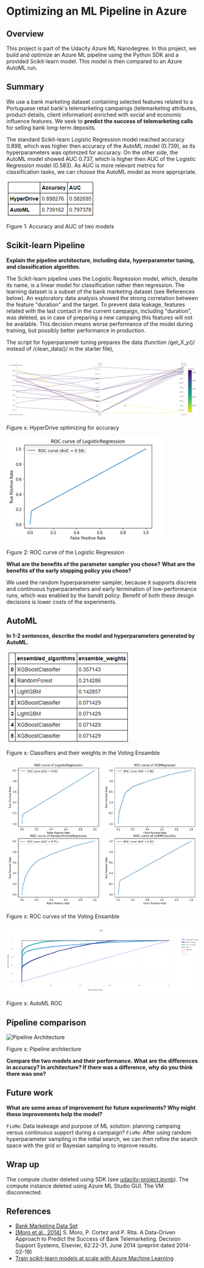 # Optimizing an ML Pipeline in Azure

## Overview
This project is part of the Udacity Azure ML Nanodegree.
In this project, we build and optimize an Azure ML pipeline using the Python SDK and a provided Scikit-learn model.
This model is then compared to an Azure AutoML run.

## Summary
We use a bank marketing dataset containing selected features related to a Portuguese retail bank's telemarketing campaings
(telemarketing attributes, product details, client information) enriched with social and economic influence features. We seek to 
**predict the success of telemarketing calls** for selling bank long-term deposits.

The standard Scikit-learn Logistic Regression model reached accuracy 0.898, which was higher then accuracy of the AutoML model (0.739), as its hyperparameters was optimized for accuracy. On the other side, the AutoML model showed AUC 0.737, which is higher then AUC of the Logistic Regression model (0.583). As AUC is more relevant metrics for classification tasks, we can choose the AutoML model as more appropriate.

![Models' Metrics (click to see the image)](img/AML-Results.png?raw=true)

Figure 1: Accuracy and AUC of two models

## Scikit-learn Pipeline
**Explain the pipeline architecture, including data, hyperparameter tuning, and classification algorithm.**

The Scikit-learn pipeline uses the Logistic Regression model, which, despite its name, is a linear model for classification rather then regression. The learning dataset is a subset of the bank marketing dataset (see References below). An exploratory data analysis showed the strong correlation between the feature "duration" and the target. To prevent data leakage, features related with the last contact in the current campaign, including "duration", was deleted, as in case of preparing a new campaing this features will not be available. This decision means worse performance of the model during training, but possibly better performance in production.

The script for hyperparametr tuning prepares the data (function /get_X_y()/ instead of /clean_data()/ in the starter file), 

![HyperDrive Accuracy (click to see the image)](img/AML-HyperDrive-Acuracy-2.png?raw=true)

Figure x: HyperDrive optimizing for accuracy

![LR ROC Curve (click to see the image)](img/AML-ROC-LR.png?raw=true)

Figure 2: ROC curve of the Logistic Regression


**What are the benefits of the parameter sampler you chose?**
**What are the benefits of the early stopping policy you chose?**

We used the random hyperparameter sampler, because it supports discrete and continuous hyperparameters and early termination of low-performance runs, which was enabled by the bandit policy. Benefit of both these design decisions is lower costs of the experiments.

## AutoML
**In 1-2 sentences, describe the model and hyperparameters generated by AutoML.**

![Voting Ensamble Clfs (click to see the image)](img/AML-VE-clfs.png?raw=true)

Figure x: Classifiers and their weights in the Voting Ensamble

![ROC of Voting Ensamble Clfs (click to see the image)](img/AML-VE-clfs-ROC.png?raw=true)

Figure x: ROC curves of the Voting Ensamble

![AutoML-ROC (click to see the image)](img/AML-AutoML-ROC.png?raw=true)

Figure x: AutoML ROC

## Pipeline comparison

![Pipeline Architecture](http://www.plantuml.com/plantuml/png/NP3FoXD14CJl_HHzZ1SH3nvsGuWQmOE2g0TlePDKrd7dpz3J4rZ8mpl9VlbOSgtvLNNLR8k9MWsUkayIH_uDZo0wmbmSU2SczFuT7vEl8POrTJju6FZ3GwAL9SwA2wBngU7i8QCCO8adhj75Sz8WvYvW5tErygQdxeSYY-9keBNRc8gBRmVO_iz-MZMYcKRglauPkjERDxiCxoAkLB9tHjslZACxJzHo9C2WL2Ha3-rdWcLecQySGzHFL2pbt9PHJjuTfoVsSufdDrG5tGlTk7_fq1FQb3kuG7XHJcliswLw2CwUz7dAuy37QkdxjyMOHTxBsp9heSqbvc_vSX5V3QmerLlPKFSJWoi6PViB3ka4VwLjCzJW_mC0)

Figure x: Pipeline architecture

**Compare the two models and their performance. What are the differences in accuracy? In architecture? If there was a difference, why do you think there was one?**

## Future work
**What are some areas of improvement for future experiments? Why might these improvements help the model?**

`FixMe`: Data leakeage and purpose of ML solution: planning campaing versus continuous support during a campaign?
`FixMe`: After using random hyperparameter sampling in the initial search, we can then refine the search space with the grid or Bayesian sampling to improve results.

## Wrap up
The compute cluster deleted using SDK (see [udacity-project.ipynb](https://github.com/lustraka/nd00333_AZMLND_Optimizing_a_Pipeline_in_Azure-Starter_Files/blob/master/udacity-project.ipynb)). The compute instance deleted using Azure ML Studio GUI. The VM disconnected.

## References
+ [Bank Marketing Data Set](https://archive.ics.uci.edu/ml/datasets/Bank+Marketing)
+ [\[Moro et al., 2014\]](https://core.ac.uk/download/pdf/55631291.pdf) S. Moro, P. Cortez and P. Rita. A Data-Driven Approach to Predict the Success of Bank Telemarketing. Decision Support Systems, Elsevier, 62:22-31, June 2014 (preprint dated 2014-02-19)
+ [Train scikit-learn models at scale with Azure Machine Learning](https://docs.microsoft.com/en-us/azure/machine-learning/how-to-train-scikit-learn?view=azure-ml-py)



<!--
![(click to see the image)](img/?raw=true)

@startuml
:Connect to Bank Telemarketing Data
20 columns<
:Delete 6 columns
(to prevent data leakage and uninformative inputs);
:Prepare data
<i>train.get_X_y()</i>;
fork
:HyperDrive pipeline|
split
:Specify
parameter
sampler;
split again
:Specify early
stopping
policy;
split again
:Configure
training
job;
end split
:Configure HyperDrive run;
:Submit HyperDrive run;
fork again
:AutoML pipeline|
:Configure AutoML run;
:Submit AutoML run;
end fork
:Evalute results>
:Register the model|
@enduml
-->
